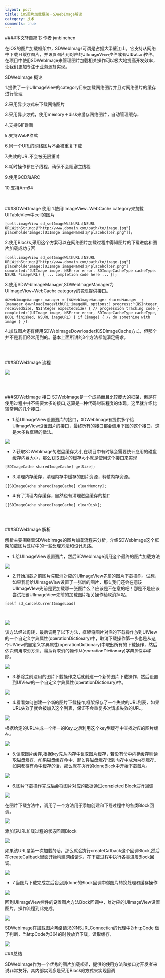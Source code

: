 ```yaml
---
layout: post
title: iOS图片加载框架－SDWebImage解读
category: 技术
comments: true
---
```



####本文转自简书 作者  junbinchen 

在iOS的图片加载框架中，SDWebImage可谓是占据大半壁江山。它支持从网络中下载且缓存图片，并设置图片到对应的UIImageView控件或者UIButton控件。在项目中使用SDWebImage来管理图片加载相关操作可以极大地提高开发效率，让我们更加专注于业务逻辑实现。

SDWebImage 概论

1.提供了一个UIImageView的category用来加载网络图片并且对网络图片的缓存进行管理

2.采用异步方式来下载网络图片

3.采用异步方式，使用memory＋disk来缓存网络图片，自动管理缓存。

4.支持GIF动画

5.支持WebP格式

6.同一个URL的网络图片不会被重复下载

7.失效的URL不会被无限重试

8.耗时操作都在子线程，确保不会阻塞主线程

9.使用GCD和ARC

10.支持Arm64

<br/>
<br/>
###SDWebImage 使用
1.使用IImageView+WebCache category来加载UITableView中cell的图片

 
    [cell.imageView sd_setImageWithURL:[NSURL URLWithString:@"http://www.domain.com/path/to/image.jpg"] placeholderImage:[UIImage imageNamed:@"placeholder.png"]];


2.使用Blocks,采用这个方案可以在网络图片加载过程中得知图片的下载进度和图片加载成功与否


	[cell.imageView sd_setImageWithURL:[NSURL URLWithString:@"http://www.domain.com/path/to/image.jpg"] placeholderImage:[UIImage imageNamed:@"placeholder.png"] completed:^(UIImage image, NSError error, SDImageCacheType cacheType, NSURL *imageURL) { ... completion code here ... }];



3.使用SDWebImageManager,SDWebImageManager为UIImageView+WebCache category的实现提供接口。


	SDWebImageManager manager = [SDWebImageManager sharedManager] ;[manager downloadImageWithURL:imageURL options:0 progress:^(NSInteger   receivedSize, NSInteger expectedSize) { // progression tracking code }   completed:^(UIImage image, NSError error, SDImageCacheType cacheType,   BOOL finished, NSURL imageURL) { if (image) { // do something with image } }];


4.加载图片还有使用SDWebImageDownloader和SDImageCache方式，但那个并不是我们经常用到的。基本上面所讲的3个方法都能满足需求。

<br/>
<br/>

###SDWebImage 流程

![](http://upload-images.jianshu.io/upload_images/656644-7dfe370a86e157e7.png?imageMogr2/auto-orient/strip%7CimageView2/2/w/1240)


<br/>
<br/>

###SDWebImage 接口
SDWebImage是一个成熟而且比较庞大的框架，但是在使用过程中并不需要太多的接口,这算是一种代码封装程度的体现。这里就介绍比较常用的几个接口。


- 1.给UIImageView设置图片的接口，SDWebImage有提供多个给UIImageView设置图片的接口，最终所有的接口都会调用下图的这个接口，这是大多数框架的做法。

![](http://upload-images.jianshu.io/upload_images/656644-0ba1638e8a0a7286.png?imageMogr2/auto-orient/strip%7CimageView2/2/w/1240)

- 2.获取SDWebImage的磁盘缓存大小,在项目中有时候会需要统计应用的磁盘缓存内容大小，那么获取图片的缓存大小就是使用这个接口来实现

`
[SDImageCache sharedImageCache] getSize];
`

- 3.清理内存缓存，清理内存中缓存的图片资源，释放内存资源。

`[[SDImageCache sharedImageCache] clearMemory];
`

- 4.有了清理内存缓存，自然也有清理磁盘缓存的接口

`
[[SDImageCache sharedImageCache] clearDisk];
`


<br/>
<br/>

###SDWebImage 解析

解析主要围绕着SDWebImage的图片加载流程来分析，介绍SDWebImage这个框架加载图片过程中的一些处理方法和设计思路。

- 1.给UIImageView设置图片，然后SDWebImage调用这个最终的图片加载方法


![](http://upload-images.jianshu.io/upload_images/656644-2d901e0dff51aa2a.png?imageMogr2/auto-orient/strip%7CimageView2/2/w/1240)


- 2.开始加载之前图片先取消对应的UIImageView先前的图片下载操作。试想，如果我们给UIImageView设置了一张新的图片，那么我们还会在意该UIImageVIew先前是要加载哪一张图片么？应该是不在意的吧！那是不是应该尝试把该UIImageView先前的加载图片相关操作给取消掉呢。


`[self sd_cancelCurrentImageLoad]
`

<br/>


![](http://upload-images.jianshu.io/upload_images/656644-11f5f798d3eea349.png?imageMogr2/auto-orient/strip%7CimageView2/2/w/1240)


该方法经过周转，最后调用了以下方法，框架将图片对应的下载操作放到UIView的一个自定义字典属性(operationDictionary)中，取消下载操作第一步也是从这个UIView的自定义字典属性(operationDictionary)中取出所有的下载操作，然后依次调用取消方法，最后将取消的操作从(operationDictionary)字典属性中移除。

![](http://upload-images.jianshu.io/upload_images/656644-40612c8707dadb6b.png?imageMogr2/auto-orient/strip%7CimageView2/2/w/1240)

- 3.移除之前没用的图片下载操作之后就创建一个新的图片下载操作，然后设置到UIView的一个自定义字典属性(operationDictionary)中。


![](http://upload-images.jianshu.io/upload_images/656644-2f571ad0bca60941.png?imageMogr2/auto-orient/strip%7CimageView2/2/w/1240)

- 4.看看如何创建一个新的图片下载操作,框架保存了一个失效的URL列表，如果URL失效了就会被加入这个列表，保证不会重复多次请求失效的URL。

![](http://upload-images.jianshu.io/upload_images/656644-6716a3ce4a660db1.png?imageMogr2/auto-orient/strip%7CimageView2/2/w/1240)


根据给定的URL生成一个唯一的Key,之后利用这个key到缓存中查找对应的图片缓存。

![](http://upload-images.jianshu.io/upload_images/656644-e48fccf6e177fe15.png?imageMogr2/auto-orient/strip%7CimageView2/2/w/1240)


- 5.读取图片缓存,根据key先从内存中读取图片缓存，若没有命中内存缓存则读取磁盘缓存，如果磁盘缓存命中，那么将磁盘缓存读到内存中成为内存缓存。如果都没有命中缓存的话，那么就在执行的doneBlock中开始下载图片。


![](http://upload-images.jianshu.io/upload_images/656644-68973ac3182fb40d.png?imageMogr2/auto-orient/strip%7CimageView2/2/w/1240)

- 6.图片下载操作完成后会将图片对应的数据通过completed Block进行回调

![](http://upload-images.jianshu.io/upload_images/656644-47cc23ae80d5d2fd.png?imageMogr2/auto-orient/strip%7CimageView2/2/w/1240)

在图片下载方法中，调用了一个方法用于添加创建和下载过程中的各类Block回调。

![](http://upload-images.jianshu.io/upload_images/656644-e191252d338aafb5.png?imageMogr2/auto-orient/strip%7CimageView2/2/w/1240)

添加该URL加载过程的状态回调Block

![](http://upload-images.jianshu.io/upload_images/656644-7920b864207377fd.png?imageMogr2/auto-orient/strip%7CimageView2/2/w/1240)

如果该URL是第一次加载的话，那么就会执行createCallback这个回调Block,然后在createCallback里面开始构建网络请求，在下载过程中执行各类进度Block回调。

![](http://upload-images.jianshu.io/upload_images/656644-0f04efcf3ac46f8c.png?imageMogr2/auto-orient/strip%7CimageView2/2/w/1240)


- 7.当图片下载完成之后会回到done的Block回调中做图片转换处理和缓存操作

![](http://upload-images.jianshu.io/upload_images/656644-18294fe3db2ed79a.png?imageMogr2/auto-orient/strip%7CimageView2/2/w/1240)


回到UIImageView控件的设置图片方法Block回调中，给对应的UIImageView设置图片，操作流程到此完成。

![](http://upload-images.jianshu.io/upload_images/656644-c570c9791bb857d2.png?imageMogr2/auto-orient/strip%7CimageView2/2/w/1240)


SDWebImage在加载图片网络请求的NSURLConnection的代理中对httpCode 做了判断，当httpCode为304的时候放弃下载，读取缓存。

![](http://upload-images.jianshu.io/upload_images/656644-6a8e47b73f5f0137.png?imageMogr2/auto-orient/strip%7CimageView2/2/w/1240)

###总结

SDWebImage作为一个优秀的图片加载框架，提供的使用方法和接口对开发者来说非常友好。其内部实现多是采用Block的方式来实现回调













